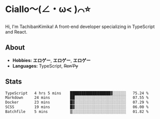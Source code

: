 # Ciallo～(∠・ω< )⌒⭐️

Hi, I'm TachibanKimika! A front-end developer specializing in TypeScript and React.

## About
- **Hobbies:** **エロゲー**, **エロゲー**, **エロゲー**
- **Languages:** TypeScript, ~~Ren’Py~~

## Stats
<!--START_SECTION:waka-->

```txt
TypeScript   4 hrs 5 mins    ██████████████████▓░░░░░░   75.24 %
Markdown     24 mins         ██░░░░░░░░░░░░░░░░░░░░░░░   07.55 %
Docker       23 mins         █▓░░░░░░░░░░░░░░░░░░░░░░░   07.29 %
SCSS         19 mins         █▓░░░░░░░░░░░░░░░░░░░░░░░   06.00 %
Batchfile    5 mins          ▒░░░░░░░░░░░░░░░░░░░░░░░░   01.82 %
```

<!--END_SECTION:waka-->

<!-- ![Metrics](https://metrics.lecoq.io/TachibanaKimika?template=classic&base.activity=0&base.community=0&base.repositories=0&languages=1&isocalendar=1&isocalendar.duration=half-year&languages.limit=8&languages.sections=most-used&languages.colors=github&languages.threshold=0%25&languages.indepth=false&languages.recent.load=300&languages.recent.days=14&config.timezone=Asia%2FShanghai)
 -->
